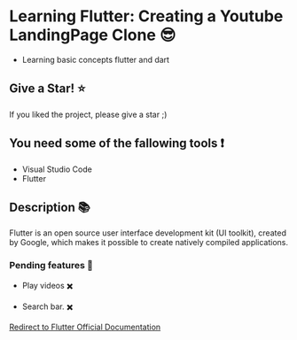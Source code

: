 # Learning Flutter: Creating a Youtube LandingPage Clone :sunglasses:

- Learning basic concepts flutter and dart

## Give a Star! :star:

If you liked the project, please give a star ;)

## You need some of the fallowing tools :exclamation:

-  Visual Studio Code
-  Flutter

## Description 📚

Flutter is an open source user interface development kit (UI toolkit), created by Google, which makes it possible to create natively compiled applications.

### Pending features 📑

- Play videos ✖️

- Search bar. ✖️

[Redirect to Flutter Official Documentation](https://flutter.dev/docs)
